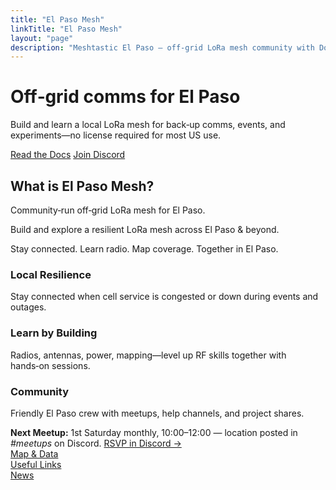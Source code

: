 ```yaml
---
title: "El Paso Mesh"
linkTitle: "El Paso Mesh"
layout: "page"
description: "Meshtastic El Paso — off-grid LoRa mesh community with Docs, News, Map & Links."
---
```


<div class="hero--elpaso">
  <div class="hero__inner">
    <h1 class="display-5 fw-bold mb-3">Off‑grid comms for El Paso</h1>
    <p class="lead mb-4">Build and learn a local LoRa mesh for back‑up comms, events, and experiments—no license required for most US use.</p>
    <p class="mb-4">
      <a class="btn btn-primary me-2 mb-2" href="/docs/">Read the Docs</a>
      <a class="btn btn-outline-primary mb-2" href="https://discord.gg/elp-mesh">Join Discord</a>
    </p>
  </div>
</div>

<section class="text-center my-5">
  <h2 class="h4 mb-3">What is El Paso Mesh?</h2>
  <p class="mb-1">Community‑run off‑grid LoRa mesh for El Paso.</p>
  <p class="mb-1">Build and explore a resilient LoRa mesh across El Paso &amp; beyond.</p>
  <p class="mb-4">Stay connected. Learn radio. Map coverage. Together in El Paso.</p>
</section>

<div class="row g-4 my-1 justify-content-center">
  <div class="col-md-4">
    <div class="card h-100 shadow-sm">
      <div class="card-body text-center">
        <h3 class="h5">Local Resilience</h3>
        <p class="mb-0">Stay connected when cell service is congested or down during events and outages.</p>
      </div>
    </div>
  </div>
  <div class="col-md-4">
    <div class="card h-100 shadow-sm">
      <div class="card-body text-center">
        <h3 class="h5">Learn by Building</h3>
        <p class="mb-0">Radios, antennas, power, mapping—level up RF skills together with hands‑on sessions.</p>
      </div>
    </div>
  </div>
  <div class="col-md-4">
    <div class="card h-100 shadow-sm">
      <div class="card-body text-center">
        <h3 class="h5">Community</h3>
        <p class="mb-0">Friendly El Paso crew with meetups, help channels, and project shares.</p>
      </div>
    </div>
  </div>
</div>

<div class="alert alert-info my-5 text-center" role="note">
  <strong>Next Meetup:</strong> 1st Saturday monthly, 10:00–12:00 — location posted in <em>#meetups</em> on Discord.
  <a class="ms-2" href="https://discord.gg/elp-mesh">RSVP in Discord →</a>
</div>

<div class="row g-2 justify-content-center mb-5">
  <div class="col-auto"><a class="btn btn-secondary" href="/map/">Map &amp; Data</a></div>
  <div class="col-auto"><a class="btn btn-secondary" href="/links/">Useful Links</a></div>
  <div class="col-auto"><a class="btn btn-secondary" href="/news/">News</a></div>
</div>
